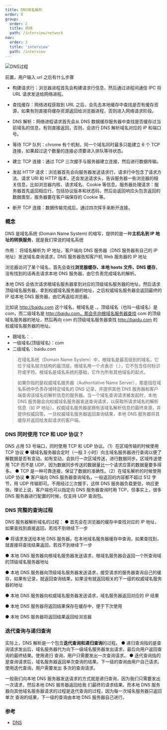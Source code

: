 ```yaml
---
title: DNS域名解析
order: 8
group:
  order: 2
  title: 网络
  path: /interview/network
nav:
  order: 3
  title: 'interview'
  path: /interview
---
```


![DNS过程](https://pic1.zhimg.com/80/v2-c7ac39dd7f7de285137af05dd3d623e8_720w.webp)

前置，用户输入 url 之后有什么步骤

- 构建请求行：浏览器进程首先会构建请求行信息，然后通过进程间通信 IPC 将 URL 请求发送给网络进程。

- 查找缓存：网络进程获取到 URL 之后，会先去本地缓存中查找是否有缓存资源，如果有则直接将缓存资源返回给浏览器进程，否则进入网络请求阶段。

- DNS 解析：网络进程请求首先会从 DNS 数据缓存服务器中查找是否缓存过当前域名的信息，有则直接返回，否则，会进行 DNS 解析域名对应的 IP 和端口号。

- 等待 TCP 队列：chrome 有个机制，同一个域名同时最多只能建立 6 个 TCP 连接，如果超过这个数量的连接必须要进入排队等待状态。

- 建立 TCP 连接：通过 TCP 三次握手与服务器建立连接，然后进行数据传输。

- 发起 HTTP 请求：浏览器首先会向服务器发送请求行，请求行中包含了请求方法、请求 URI 和 HTTP 版本，还会发送请求头，告诉服务器一些浏览器的相关信息，比如浏览器内核、请求域名、Cookie 等信息。服务器处理请求：服务器首先返回相应行，包括协议版本和状态码，然后会返回响应头包含返回的数据类型，服务器要在客户端保存的 Cookie 等。

- 断开 TCP 连接：数据传输完成后，通过四次挥手来断开连接。

### 概念

DNS 是域名系统 (Domain Name System) 的缩写，提供的是一种**主机名到 IP 地址的转换服务**，就是我们常说的域名系统

作用： 将域名解析为 IP 地址，客户端向 DNS 服务器（DNS 服务器有自己的 IP 地址）发送域名查询请求，DNS 服务器告知客户机 Web 服务器的 IP 地址

浏览器访问了某个域名，首先会查找**浏览器缓存、本地 hosts 文件、DNS 缓存**，没有找到的话再去请求本地 DNS 服务器，由它负责完成域名的解析。

本地 DNS 会依次请求根域名服务器拿到对应的顶级域名服务器的地址，然后请求顶级域名服务器，拿到权威域名服务器的地址，之后权威域名服务器会返回最终的 IP 给本地 DNS 服务器，由它再返给浏览器。

比如说 http://baidu.com 这个域名，根域名是 **.**，顶级域名（也叫一级域名）是 com，而二级域名是 http://baidu.com，那会先向根域名服务器查找 com 的顶级域名服务器的地址，然后再向 com 的顶级域名服务器查找 http://baidu.com 的权威域名服务器的地址。

- 跟域名： .
- 一级域名(顶级域名)：com
- 二级域名：baidu.com

> 在域名系统（Domain Name System）中，根域名是最高级别的域名，它位于域名层次结构的最顶层。根域名用一个点表示（.），它不包含任何标识符或字符。根域名是域名系统的基础，它作为所有其他域名的起点。

> 如果你指的是权威域名服务器（Authoritative Name Server），那是指在域名系统中负责存储特定域名的 DNS 记录，并提供其他 DNS 服务器和客户端查询该域名的解析信息的服务器。当一个域名查询请求被发起时，本地 DNS 服务器会向权威域名服务器发送查询请求，以获取所请求域名的解析信息（如 IP 地址）。权威域名服务器是拥有该域名解析信息的最终来源，并提供权威回答。一旦权威域名服务器返回查询结果，本地 DNS 服务器将其缓存并返回给发起请求的客户端。

### DNS 同时使用 TCP 和 UDP 协议？

DNS 占用 53 号端口，同时使用 TCP 和 UDP 协议。（1）在区域传输的时候使用 TCP 协议 ● 辅域名服务器会定时（一般 3 小时）向主域名服务器进行查询以便了解数据是否有变动。如有变动，会执行一次区域传送，进行数据同步。区域传送使用 TCP 而不是 UDP，因为数据同步传送的数据量比一个请求应答的数据量要多得多。 ● TCP 是一种可靠连接，保证了数据的准确性。（2）在域名解析的时候使用 UDP 协议 ● 客户端向 DNS 服务器查询域名，一般返回的内容都不超过 512 字节，用 UDP 传输即可。不用经过三次握手，这样 DNS 服务器负载更低，响应更快。理论上说，客户端也可以指定向 DNS 服务器查询时用 TCP，但事实上，很多 DNS 服务器进行配置的时候，仅支持 UDP 查询包。

### DNS 完整的查询过程

DNS 服务器解析域名的过程： ● 首先会在浏览器的缓存中查找对应的 IP 地址，如果查找到直接返回，若找不到继续下一步

● 将请求发送给本地 DNS 服务器，在本地域名服务器缓存中查询，如果查找到，就直接将查找结果返回，若找不到继续下一步

● 本地 DNS 服务器向根域名服务器发送请求，根域名服务器会返回一个所查询域的顶级域名服务器地址

● 本地 DNS 服务器向顶级域名服务器发送请求，接受请求的服务器查询自己的缓存，如果有记录，就返回查询结果，如果没有就返回相关的下一级的权威域名服务器的地址

● 本地 DNS 服务器向权威域名服务器发送请求，域名服务器返回对应的 IP 结果

● 本地 DNS 服务器将返回结果保存在缓存中，便于下次使用

● 本地 DNS 服务器将返回结果返回给浏览器

### 迭代查询与递归查询

实际上，DNS 解析是一个包含**迭代查询和递归查询**的过程。 ● 递归查询指的是查询请求发出后，域名服务器代为向下一级域名服务器发出请求，最后向用户返回查询的最终结果。使用递归 查询，用户只需要发出一次查询请求。 ● 迭代查询指的是查询请求后，域名服务器返回单次查询的结果。下一级的查询由用户自己请求。使用迭代查询，用户需要发出 多次的查询请求。

一般我们向本地 DNS 服务器发送请求的方式就是递归查询，因为我们只需要发出一次请求，然后本地 DNS 服务器返回给我 们最终的请求结果。而本地 DNS 服务器向其他域名服务器请求的过程是迭代查询的过程，因为每一次域名服务器只返回单次 查询的结果，下一级的查询由本地 DNS 服务器自己进行。

### 参考

- [DNS](https://zhuanlan.zhihu.com/p/584431040)

